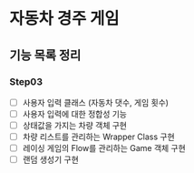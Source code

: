 # 자동차 경주 게임

## 기능 목록 정리

### Step03
- [ ] 사용자 입력 클래스 (자동차 댓수, 게임 횟수)
- [ ] 사용자 입력에 대한 정합성 기능
- [ ] 상태값을 가지는 차량 객체 구현
- [ ] 차량 리스트를 관리하는 Wrapper Class 구현
- [ ] 레이싱 게임의 Flow를 관리하는 Game 객체 구현
- [ ] 랜덤 생성기 구현
